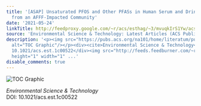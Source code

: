 ```yaml
---
title: '[ASAP] Unsaturated PFOS and Other PFASs in Human Serum and Drinking Water
  from an AFFF-Impacted Community'
date: '2021-05-24'
linkTitle: http://feedproxy.google.com/~r/acs/esthag/~3/mvuqkIrS1Yw/acs.est.1c00522
source: 'Environmental Science & Technology: Latest Articles (ACS Publications)'
description: '<p><img src="https://pubs.acs.org/na101/home/literatum/publisher/achs/journals/content/esthag/0/esthag.ahead-of-print/acs.est.1c00522/20210524/images/medium/es1c00522_0005.gif"
  alt="TOC Graphic"/></p><div><cite>Environmental Science & Technology</cite></div><div>DOI:
  10.1021/acs.est.1c00522</div><img src="http://feeds.feedburner.com/~r/acs/esthag/~4/mvuqkIrS1Yw"
  height="1" width="1" ...'
disable_comments: true
---
```

<p><img src="https://pubs.acs.org/na101/home/literatum/publisher/achs/journals/content/esthag/0/esthag.ahead-of-print/acs.est.1c00522/20210524/images/medium/es1c00522_0005.gif" alt="TOC Graphic"/></p><div><cite>Environmental Science & Technology</cite></div><div>DOI: 10.1021/acs.est.1c00522</div><img src="http://feeds.feedburner.com/~r/acs/esthag/~4/mvuqkIrS1Yw" height="1" width="1" ...